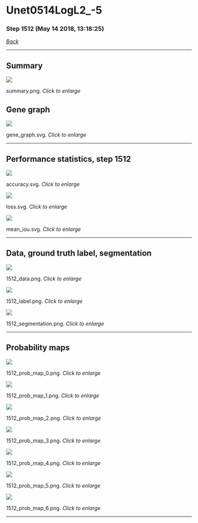 # Unet0514LogL2_-5

### Step 1512 (May 14 2018, 13:18:25)

[_Back_](..)

---

## Summary

<div class="images"><a href="media/summary.png"><img  src="media/summary.png" align="center"></a><p>summary.png. <i>Click to enlarge</i></p></div>

## Gene graph

<div class="images"><a href="media/gene_graph.svg"><img  src="media/gene_graph.svg" align="center"></a><p>gene_graph.svg. <i>Click to enlarge</i></p></div>

---

## Performance statistics, step 1512

<div class="images"><a href="media/accuracy.svg"><img class="mini" src="media/accuracy.svg" align="center"></a><p>accuracy.svg. <i>Click to enlarge</i></p></div>
<div class="images"><a href="media/loss.svg"><img class="mini" src="media/loss.svg" align="center"></a><p>loss.svg. <i>Click to enlarge</i></p></div>
<div class="images"><a href="media/mean_iou.svg"><img class="mini" src="media/mean_iou.svg" align="center"></a><p>mean_iou.svg. <i>Click to enlarge</i></p></div>

---

## Data, ground truth label, segmentation

<div class="images"><a href="media/1512_data.png"><img class="mini" src="media/1512_data.png" align="center"></a><p>1512_data.png. <i>Click to enlarge</i></p></div>
<div class="images"><a href="media/1512_label.png"><img class="mini" src="media/1512_label.png" align="center"></a><p>1512_label.png. <i>Click to enlarge</i></p></div>
<div class="images"><a href="media/1512_segmentation.png"><img class="mini" src="media/1512_segmentation.png" align="center"></a><p>1512_segmentation.png. <i>Click to enlarge</i></p></div>

---

## Probability maps

<div class="images"><a href="media/1512_prob_map_0.png"><img class="mini" src="media/1512_prob_map_0.png" align="center"></a><p>1512_prob_map_0.png. <i>Click to enlarge</i></p></div>
<div class="images"><a href="media/1512_prob_map_1.png"><img class="mini" src="media/1512_prob_map_1.png" align="center"></a><p>1512_prob_map_1.png. <i>Click to enlarge</i></p></div>
<div class="images"><a href="media/1512_prob_map_2.png"><img class="mini" src="media/1512_prob_map_2.png" align="center"></a><p>1512_prob_map_2.png. <i>Click to enlarge</i></p></div>
<div class="images"><a href="media/1512_prob_map_3.png"><img class="mini" src="media/1512_prob_map_3.png" align="center"></a><p>1512_prob_map_3.png. <i>Click to enlarge</i></p></div>
<div class="images"><a href="media/1512_prob_map_4.png"><img class="mini" src="media/1512_prob_map_4.png" align="center"></a><p>1512_prob_map_4.png. <i>Click to enlarge</i></p></div>
<div class="images"><a href="media/1512_prob_map_5.png"><img class="mini" src="media/1512_prob_map_5.png" align="center"></a><p>1512_prob_map_5.png. <i>Click to enlarge</i></p></div>
<div class="images"><a href="media/1512_prob_map_6.png"><img class="mini" src="media/1512_prob_map_6.png" align="center"></a><p>1512_prob_map_6.png. <i>Click to enlarge</i></p></div>

---


